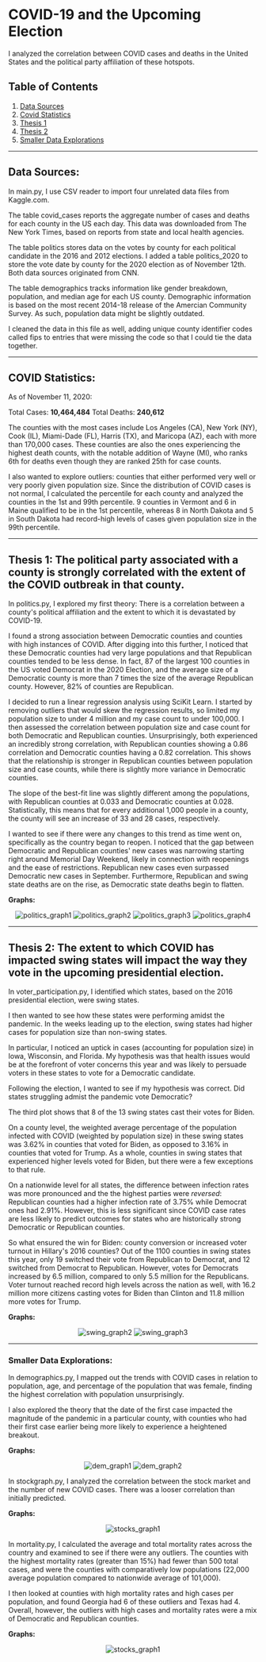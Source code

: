 # COVID-19 and the Upcoming Election
I analyzed the correlation between COVID cases and deaths in the United States and the political party affiliation of these hotspots.


## Table of Contents

1. [Data Sources](#data-sources)
2. [Covid Statistics](#covid-statistics)
3. [Thesis 1](#thesis-1-the-political-party-associated-with-a-county-is-strongly-correlated-with-the-extent-of-the-covid-outbreak-in-that-county)
4. [Thesis 2](#thesis-2-the-extent-to-which-covid-has-impacted-swing-states-will-impact-the-way-they-vote-in-the-upcoming-presidential-election)
5. [Smaller Data Explorations](#smaller-data-explorations)

---
## Data Sources: 

In main.py, I use CSV reader to import four unrelated data files from Kaggle.com. 

The table covid_cases reports the aggregate number of cases and deaths for each county in the US each day. This data was downloaded from The New York Times, based on reports from state and local health agencies.

The table politics stores data on the votes by county for each political candidate in the 2016 and 2012 elections. I added a table politics_2020 to store the vote date by county for the 2020 election as of November 12th. Both data sources originated from CNN.

The table demographics tracks information like gender breakdown, population, and median age for each US county. Demographic information is based on the most recent 2014-18 release of the Amercian Community Survey. As such, population data might be slightly outdated.

I cleaned the data in this file as well, adding unique county identifier codes called fips to entries that were missing the code so that I could tie the data together.    

---
## COVID Statistics: 

As of November 11, 2020:

Total Cases: <strong>10,464,484</strong>
Total Deaths: <strong>240,612</strong>

The counties with the most cases include Los Angeles (CA), New York (NY), Cook (IL), Miami-Dade (FL), Harris (TX), and Maricopa (AZ), each with more than 170,000 cases. These counties are also the ones experiencing the highest death counts, with the notable addition of Wayne (MI), who ranks 6th for deaths even though they are ranked 25th for case counts. 

I also wanted to explore outliers: counties that either performed very well or very poorly given population size. Since the distribution of COVID cases is not normal, I calculated the percentile for each county and analyzed the counties in the 1st and 99th percentile. 9 counties in Vermont and 6 in Maine qualified to be in the 1st percentile, whereas 8 in North Dakota and 5 in South Dakota had record-high levels of cases given population size in the 99th percentile. 

---

## Thesis 1: The political party associated with a county is strongly correlated with the extent of the COVID outbreak in that county. 

In politics.py, I explored my first theory: There is a correlation between a county's political affiliation and the extent to which it is devastated by COVID-19. 

I found a strong association between Democratic counties and counties with high instances of COVID. After digging into this further, I noticed that these Democratic counties had very large populations and that Republican counties tended to be less dense. In fact, 87 of the largest 100 counties in the US voted Democrat in the 2020 Election, and the average size of a Democratic county is more than 7 times the size of the average Republican county. However, 82% of counties are Republican.

I decided to run a linear regression analysis using SciKit Learn. I started by removing outliers that would skew the regression results, so limited my population size to under 4 million and my case count to under 100,000. I then assessed the correlation between population size and case count for both Democratic and Republican counties. Unsurprisingly, both experienced an incredibly strong correlation, with Republican counties showing a 0.86 correlation and Democratic counties having a 0.82 correlation. This shows that the relationship is stronger in Republican counties between population size and case counts, while there is slightly more variance in Democratic counties. 

The slope of the best-fit line was slightly different among the populations, with Republican counties at 0.033 and Democratic counties at 0.028. Statistically, this means that for every additional 1,000 people in a county, the county will see an increase of 33 and 28 cases, respectively. 

I wanted to see if there were any changes to this trend as time went on, specifically as the country began to reopen. I noticed that the gap between Democratic and Republican counties' new cases was narrowing starting right around Memorial Day Weekend, likely in connection with reopenings and the ease of restrictions. Republican new cases even surpassed Democratic new cases in September. Furthermore, Republican and swing state deaths are on the rise, as Democratic state deaths begin to flatten. 

**Graphs:**

<div style="text-align: center">
    <img alt="politics_graph1" src="https://user-images.githubusercontent.com/70925521/99011694-adc9e800-251a-11eb-8e22-9c9bb9a6720a.png"/>
    <img alt="politics_graph2" src="https://user-images.githubusercontent.com/70925521/99114098-4b2a2800-25be-11eb-8994-63969170034f.png" />
    <img alt="politics_graph3" src="https://user-images.githubusercontent.com/70925521/99011715-b4f0f600-251a-11eb-87d6-d00ce8102acc.png" />
    <img alt="politics_graph4" src="https://user-images.githubusercontent.com/70925521/99011720-b7ebe680-251a-11eb-8dc9-1bafb57e7936.png" />

</div>

---

## Thesis 2: The extent to which COVID has impacted swing states will impact the way they vote in the upcoming presidential election.

In voter_participation.py, I identified which states, based on the 2016 presidential election, were swing states. 

I then wanted to see how these states were performing amidst the pandemic. In the weeks leading up to the election, swing states had higher cases for population size than non-swing states. 

In particular, I noticed an uptick in cases (accounting for population size) in Iowa, Wisconsin, and Florida. My hypothesis was that health issues would be at the forefront of voter concerns this year and was likely to persuade voters in these states to vote for a Democratic candidate.

Following the election, I wanted to see if my hypothesis was correct. Did states struggling admist the pandemic vote Democratic? 

The third plot shows that 8 of the 13 swing states cast their votes for Biden. 

On a county level, the weighted average percentage of the population infected with COVID (weighted by population size) in these swing states was 3.62% in counties that voted for Biden, as opposed to 3.16% in counties that voted for Trump. As a whole, counties in swing states that experienced higher levels voted for Biden, but there were a few exceptions to that rule. 

On a nationwide level for all states, the difference between infection rates was more pronounced and the the highest parties were <i>reversed</i>: Republican counties had a higher infection rate of 3.75% while Democrat ones had 2.91%. However, this is less significant since COVID case rates are less likely to predict outcomes for states who are historically strong Democratic or Republican counties. 

So what ensured the win for Biden: county conversion or increased voter turnout in Hillary's 2016 counties? Out of the 1100 counties in swing states this year, only 19 switched their vote from Republican to Democrat, and 12 switched from Democrat to Republican. However, votes for Democrats increased by 6.5 million, compared to only 5.5 million for the Republicans. Voter turnout reached record high levels across the nation as well, with 16.2 million more citizens casting votes for Biden than Clinton and 11.8 million more votes for Trump. 

**Graphs:** 

<div style="text-align: center">
    <img alt="swing_graph2" src="https://user-images.githubusercontent.com/70925521/99010513-182d5900-2518-11eb-81a3-569f80b7a4d0.png" />
    <img alt="swing_graph3" src="https://user-images.githubusercontent.com/70925521/99027784-0d84bb00-253c-11eb-8616-f0a3e049ad8d.png" />

</div>

---

### Smaller Data Explorations:

In demographics.py, I mapped out the trends with COVID cases in relation to population, age, and percentage of the population that was female, finding the highest correlation with population unsurprisingly. 

I also explored the theory that the date of the first case impacted the magnitude of the pandemic in a particular county, with counties who had their first case earlier being more likely to experience a heightened breakout. 

**Graphs:** 

<div style="text-align: center">
    <img alt="dem_graph1" src="https://user-images.githubusercontent.com/70925521/96491002-9f382b80-120f-11eb-9645-e75364cb34cc.png"/>
    <img alt="dem_graph2" src="https://user-images.githubusercontent.com/70925521/96489871-094fd100-120e-11eb-88d8-f84ba8fb77dd.png"/>

</div>

In stockgraph.py, I analyzed the correlation between the stock market and the number of new COVID cases. There was a looser correlation than initially predicted. 

**Graphs:** 

<div style="text-align: center">
    <img alt="stocks_graph1" src="https://user-images.githubusercontent.com/70925521/96514263-6610b300-1231-11eb-8c46-761a479c257c.png"/>

</div>

In mortality.py, I calculated the average and total mortality rates across the country and examined to see if there were any outliers. The counties with the highest mortality rates (greater than 15%) had fewer than 500 total cases, and were the counties with comparatively low populations (22,000 average population compared to nationwide average of 101,000). 

I then looked at counties with high mortality rates and high cases per population, and found Georgia had 6 of these outliers and Texas had 4. Overall, however, the outliers with high cases and mortality rates were a mix of Democratic and Republican counties.  

**Graphs:** 
    
<div style="text-align: center">
    <img alt="stocks_graph1" src="https://user-images.githubusercontent.com/70925521/96489879-0b199480-120e-11eb-8f4f-a9525a7393ed.png"/>

</div>


    


